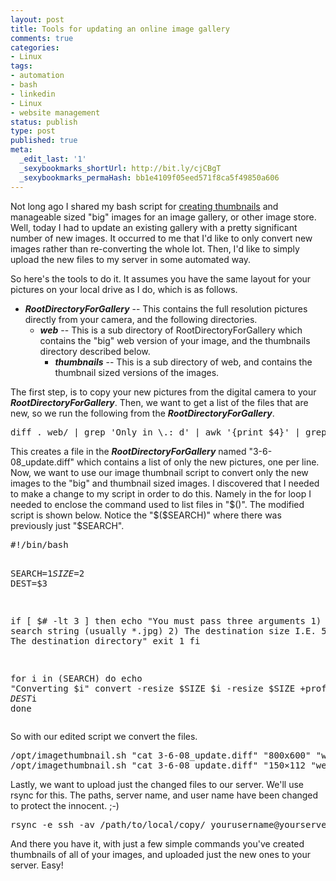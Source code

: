 ```yaml
---
layout: post
title: Tools for updating an online image gallery
comments: true
categories:
- Linux
tags:
- automation
- bash
- linkedin
- Linux
- website management
status: publish
type: post
published: true
meta:
  _edit_last: '1'
  _sexybookmarks_shortUrl: http://bit.ly/cjCBgT
  _sexybookmarks_permaHash: bb1e4109f05eed571f8ca5f49850a606
---
```

Not long ago I shared my bash script for <a href="{{ root_url }}/2008/02/20/image-thumbnail-generating-script/">creating thumbnails</a> and manageable sized "big" images for an image gallery, or other image store.  Well, today I had to update an existing gallery with a pretty significant number of new images.  It occurred to me that I'd like to only convert new images rather than re-converting the whole lot.  Then, I'd like to simply upload the new files to my server in some automated way.

So here's the tools to do it.  It assumes you have the same layout for your pictures on your local drive as I do, which is as follows.
<ul>
	<li><strong><em>RootDirectoryForGallery</em></strong> -- This contains the full resolution pictures directly from your camera, and the following directories.
<ul>
	<li><strong><em>web</em></strong> -- This is a sub directory of RootDirectoryForGallery which contains the "big" web version of your image, and the thumbnails directory described below.
<ul>
	<li><strong><em>thumbnails</em></strong> -- This is a sub directory of web, and contains the thumbnail sized versions of the images.</li>
</ul>
</li>
</ul>
</li>
</ul>
The first step, is to copy your new pictures from the digital camera to your <strong><em>RootDirectoryForGallery</em></strong>.  Then, we want to get a list of the files that are new, so we run the following from the <strong><em>RootDirectoryForGallery</em></strong>.
<pre lang="bash">
diff . web/ | grep 'Only in \.: d' | awk '{print $4}' | grep jpg &gt;&gt; 3-6-08_update.diff</pre>
This creates a file in the <strong><em>RootDirectoryForGallery</em></strong> named "3-6-08_update.diff" which contains a list of only the new pictures, one per line.  Now, we want to use our image thumbnail script to convert only the new images to the "big" and thumbnail sized images.  I discovered that I needed to make a change to my script in order to do this.  Namely in the for loop I needed to enclose the command used to list files in "$()".  The modified script is shown below.  Notice the "$($SEARCH)" where there was previously just "$SEARCH".
<pre lang="bash">
#!/bin/bash

SEARCH=$1
SIZE=$2
DEST=$3

if [ $# -lt 3 ]
then
echo "You must pass three arguments 1) The search string (usually *.jpg) 2) The destination size I.E. 500x374 3) The destination directory"
exit 1
fi

for i in $($SEARCH)
do
        echo "Converting $i"
        convert -resize $SIZE $i -resize $SIZE +profile '*' $DEST$i
done</pre>
So with our edited script we convert the files.
<pre lang="bash">
/opt/imagethumbnail.sh "cat 3-6-08_update.diff" "800x600" "web/"
/opt/imagethumbnail.sh "cat 3-6-08_update.diff" "150×112 "web/_thb_"</pre>
Lastly, we want to upload just the changed files to our server.  We'll use rsync for this.  The paths, server name, and user name have been changed to protect the innocent.  ;-)
<pre lang="bash">
rsync -e ssh -av /path/to/local/copy/ yourusername@yourserver.com:/path/to/www/server/copy/</pre>
And there you have it, with just a few simple commands you've created thumbnails of all of your images, and uploaded just the new ones to your server.  Easy!

